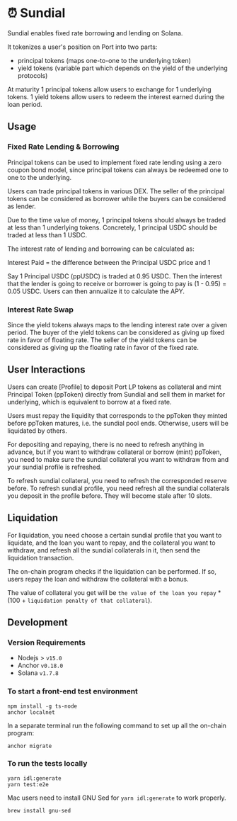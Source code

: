 # ⏰ Sundial

Sundial enables fixed rate borrowing and lending on Solana.

It tokenizes a user's position on Port into two parts:

- principal tokens (maps one-to-one to the underlying token)
- yield tokens (variable part which depends on the yield of the underlying protocols)

At maturity 1 principal tokens allow users to exchange for 1 underlying tokens. 1 yield tokens allow users to redeem the interest earned during the loan period.

## Usage

### Fixed Rate Lending & Borrowing

Principal tokens can be used to implement fixed rate lending using a zero coupon bond model, since principal tokens can always be redeemed one to one to the underlying.

Users can trade principal tokens in various DEX. The seller of the principal tokens can be considered as borrower while the buyers can be considered as lender.

Due to the time value of money, 1 principal tokens should always be traded at less than 1 underlying tokens. Concretely, 1 principal USDC should be traded at less than 1 USDC.

The interest rate of lending and borrowing can be calculated as:

Interest Paid = the difference between the Principal USDC price and 1

Say 1 Principal USDC (ppUSDC) is traded at 0.95 USDC. Then the interest that the lender is going to receive or borrower is going to pay is (1 - 0.95) = 0.05 USDC. Users can then annualize it to calculate the APY.

### Interest Rate Swap

Since the yield tokens always maps to the lending interest rate over a given period. The buyer of the yield tokens can be considered as giving up fixed rate in favor of floating rate. The seller of the yield tokens can be considered as giving up the floating rate in favor of the fixed rate.

## User Interactions

Users can create [Profile] to deposit Port LP tokens as collateral and mint Principal Token (ppToken) directly from Sundial and sell them in market for underlying, which is equivalent to borrow at a fixed rate.

Users must repay the liquidity that corresponds to the ppToken they minted before ppToken matures, i.e. the sundial pool ends. Otherwise, users will be liquidated by others.

For depositing and repaying, there is no need to refresh anything in advance, but if you want to withdraw collateral or borrow (mint) ppToken, you need to make sure the sundial collateral
you want to withdraw from and your sundial profile is refreshed.

To refresh sundial collateral, you need to refresh the corresponded reserve before. To refresh sundial profile, you need refresh all the sundial collaterals you deposit in the profile before.
They will become stale after 10 slots.

## Liquidation

For liquidation, you need choose a certain sundial profile that you want to liquidate, and the loan you want to repay, and the collateral you want to withdraw,
and refresh all the sundial collaterals in it, then send the liquidation transaction.

The on-chain program checks if the liquidation can be performed. If so, users repay the loan and withdraw the collateral with a bonus.

The value of collateral you get will be `the value of the loan you repay` \* (100 + `liquidation penalty of that collateral`).

## Development

### Version Requirements

- Nodejs > `v15.0`
- Anchor `v0.18.0`
- Solana `v1.7.8`

### To start a front-end test environment

```
npm install -g ts-node
anchor localnet
```

In a separate terminal run the following command to set up all the on-chain program:

```
anchor migrate
```

### To run the tests locally

```
yarn idl:generate
yarn test:e2e
```

Mac users need to install GNU Sed for `yarn idl:generate` to work properly.

```
brew install gnu-sed
```
